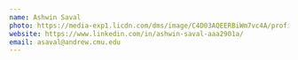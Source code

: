 ```yaml
---
name: Ashwin Saval
photo: https://media-exp1.licdn.com/dms/image/C4D03AQEERBiWm7vc4A/profile-displayphoto-shrink_200_200/0/1658883795898?e=1664409600&v=beta&t=pW_1gnaHPjwIct21prT23vJBy9vimScnPpUSnn701SE
website: https://www.linkedin.com/in/ashwin-saval-aaa2901a/
email: asaval@andrew.cmu.edu
---
```

